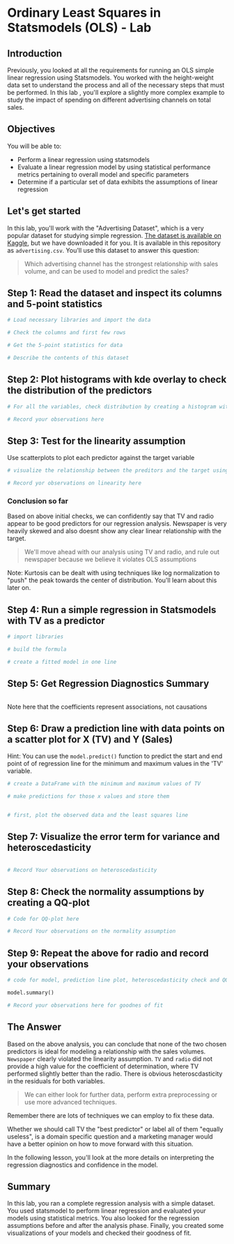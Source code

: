 
# Ordinary Least Squares in Statsmodels (OLS) - Lab

## Introduction

Previously, you looked at all the requirements for running an OLS simple linear regression using Statsmodels. You worked with the height-weight data set to understand the process and all of the necessary steps that must be performed. In this lab , you'll explore a slightly more complex example to study the impact of spending on different advertising channels on total sales.

## Objectives

You will be able to:
* Perform a linear regression using statsmodels
* Evaluate a linear regression model by using statistical performance metrics pertaining to overall model and specific parameters
* Determine if a particular set of data exhibits the assumptions of linear regression

## Let's get started

In this lab, you'll work with the "Advertising Dataset", which is a very popular dataset for studying simple regression. [The dataset is available on Kaggle](https://www.kaggle.com/purbar/advertising-data), but we have downloaded it for you. It is available in this repository as `advertising.csv`. You'll use this dataset to answer this question:

> Which advertising channel has the strongest relationship with sales volume, and can be used to model and predict the sales?

## Step 1: Read the dataset and inspect its columns and 5-point statistics


```python
# Load necessary libraries and import the data

```


```python
# Check the columns and first few rows

```


```python
# Get the 5-point statistics for data 

```


```python
# Describe the contents of this dataset
```

## Step 2: Plot histograms with kde overlay to check the distribution of the predictors


```python
# For all the variables, check distribution by creating a histogram with kde

```


```python
# Record your observations here 
```


## Step 3: Test for the linearity assumption 

Use scatterplots to plot each predictor against the target variable


```python
# visualize the relationship between the preditors and the target using scatterplots

```


```python
# Record yor observations on linearity here 
```

### Conclusion so far

Based on above initial checks, we can confidently say that TV and radio appear to be good predictors for our regression analysis. Newspaper is very heavily skewed and also doesnt show any clear linear relationship with the target. 
> We'll move ahead with our analysis using TV and radio, and rule out newspaper because we believe it violates OLS assumptions

Note: Kurtosis can be dealt with using techniques like log normalization to "push" the peak towards the center of distribution. You'll learn about this later on.

## Step 4: Run a simple regression in Statsmodels with TV as a predictor


```python
# import libraries

# build the formula 

# create a fitted model in one line

```

## Step 5: Get Regression Diagnostics Summary


```python

```

Note here that the coefficients represent associations, not causations

## Step 6:  Draw a prediction line with data points on a scatter plot for X (TV) and Y (Sales)

Hint: You can use the `model.predict()` function to predict the start and end point of of regression line for the minimum and maximum values in the 'TV' variable. 


```python
# create a DataFrame with the minimum and maximum values of TV

# make predictions for those x values and store them


# first, plot the observed data and the least squares line
```

## Step 7: Visualize the error term for variance and heteroscedasticity


```python

```


```python
# Record Your observations on heteroscedasticity
```

## Step 8: Check the normality assumptions by creating a QQ-plot


```python
# Code for QQ-plot here
```


```python
# Record Your observations on the normality assumption

```

## Step 9: Repeat the above for radio and record your observations


```python
# code for model, prediction line plot, heteroscedasticity check and QQ normality check here
```


```python
model.summary()
```


```python
# Record your observations here for goodnes of fit 
```

## The Answer

Based on the above analysis, you can conclude that none of the two chosen predictors is ideal for modeling a relationship with the sales volumes. `Newspaper` clearly violated the linearity assumption. `TV` and `radio` did not provide a high value for the coefficient of determination, where TV performed slightly better than the radio. There is obvious heteroscdasticity in the residuals for both variables. 

> We can either look for further data, perform extra preprocessing or use more advanced techniques. 

Remember there are lots of techniques we can employ to fix these data. 

Whether we should call TV the "best predictor" or label all of them "equally useless", is a domain specific question and a marketing manager would have a better opinion on how to move forward with this situation. 

In the following lesson, you'll look at the more details on interpreting the regression diagnostics and confidence in the model. 

## Summary

In this lab, you ran a complete regression analysis with a simple dataset. You used statsmodel to perform linear regression and evaluated your models using statistical metrics. You also looked for the regression assumptions before and after the analysis phase. Finally, you created some visualizations of your models and checked their goodness of fit. 
